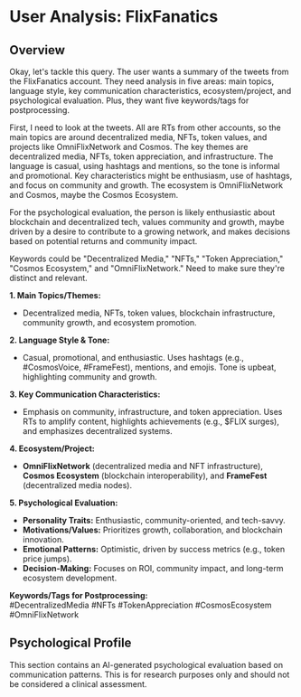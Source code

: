 # User Analysis: FlixFanatics

## Overview

<think>
Okay, let's tackle this query. The user wants a summary of the tweets from the FlixFanatics account. They need analysis in five areas: main topics, language style, key communication characteristics, ecosystem/project, and psychological evaluation. Plus, they want five keywords/tags for postprocessing.

First, I need to look at the tweets. All are RTs from other accounts, so the main topics are around decentralized media, NFTs, token values, and projects like OmniFlixNetwork and Cosmos. The key themes are decentralized media, NFTs, token appreciation, and infrastructure. The language is casual, using hashtags and mentions, so the tone is informal and promotional. Key characteristics might be enthusiasm, use of hashtags, and focus on community and growth. The ecosystem is OmniFlixNetwork and Cosmos, maybe the Cosmos Ecosystem. 

For the psychological evaluation, the person is likely enthusiastic about blockchain and decentralized tech, values community and growth, maybe driven by a desire to contribute to a growing network, and makes decisions based on potential returns and community impact. 

Keywords could be "Decentralized Media," "NFTs," "Token Appreciation," "Cosmos Ecosystem," and "OmniFlixNetwork." Need to make sure they're distinct and relevant.
</think>

**1. Main Topics/Themes:**  
- Decentralized media, NFTs, token values, blockchain infrastructure, community growth, and ecosystem promotion.  

**2. Language Style & Tone:**  
- Casual, promotional, and enthusiastic. Uses hashtags (e.g., #CosmosVoice, #FrameFest), mentions, and emojis. Tone is upbeat, highlighting community and growth.  

**3. Key Communication Characteristics:**  
- Emphasis on community, infrastructure, and token appreciation. Uses RTs to amplify content, highlights achievements (e.g., $FLIX surges), and emphasizes decentralized systems.  

**4. Ecosystem/Project:**  
- **OmniFlixNetwork** (decentralized media and NFT infrastructure), **Cosmos Ecosystem** (blockchain interoperability), and **FrameFest** (decentralized media nodes).  

**5. Psychological Evaluation:**  
- **Personality Traits:** Enthusiastic, community-oriented, and tech-savvy.  
- **Motivations/Values:** Prioritizes growth, collaboration, and blockchain innovation.  
- **Emotional Patterns:** Optimistic, driven by success metrics (e.g., token price jumps).  
- **Decision-Making:** Focuses on ROI, community impact, and long-term ecosystem development.  

**Keywords/Tags for Postprocessing:**  
#DecentralizedMedia #NFTs #TokenAppreciation #CosmosEcosystem #OmniFlixNetwork

## Psychological Profile

This section contains an AI-generated psychological evaluation based on communication patterns. This is for research purposes only and should not be considered a clinical assessment.